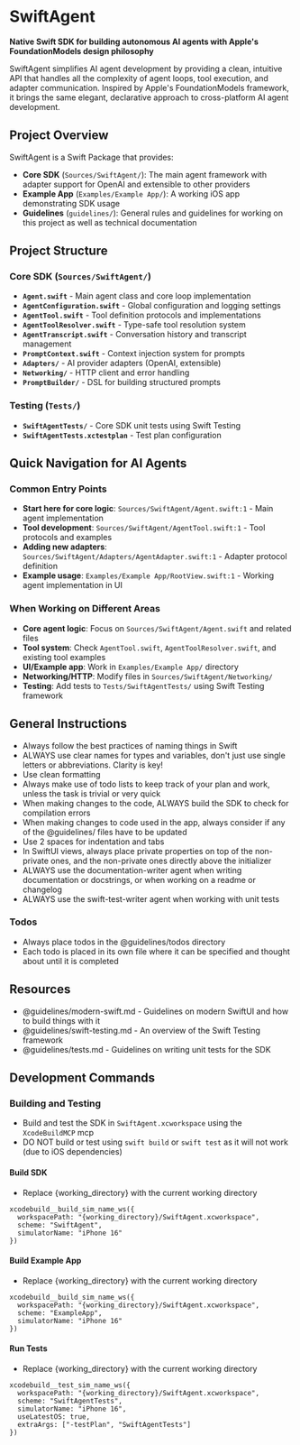 # SwiftAgent

**Native Swift SDK for building autonomous AI agents with Apple's FoundationModels design philosophy**

SwiftAgent simplifies AI agent development by providing a clean, intuitive API that handles all the complexity of agent loops, tool execution, and adapter communication. Inspired by Apple's FoundationModels framework, it brings the same elegant, declarative approach to cross-platform AI agent development.

## Project Overview

SwiftAgent is a Swift Package that provides:
- **Core SDK** (`Sources/SwiftAgent/`): The main agent framework with adapter support for OpenAI and extensible to other providers
- **Example App** (`Examples/Example App/`): A working iOS app demonstrating SDK usage
- **Guidelines** (`guidelines/`): General rules and guidelines for working on this project as well as technical documentation

## Project Structure

### Core SDK (`Sources/SwiftAgent/`)
- **`Agent.swift`** - Main agent class and core loop implementation
- **`AgentConfiguration.swift`** - Global configuration and logging settings
- **`AgentTool.swift`** - Tool definition protocols and implementations
- **`AgentToolResolver.swift`** - Type-safe tool resolution system
- **`AgentTranscript.swift`** - Conversation history and transcript management
- **`PromptContext.swift`** - Context injection system for prompts
- **`Adapters/`** - AI provider adapters (OpenAI, extensible)
- **`Networking/`** - HTTP client and error handling
- **`PromptBuilder/`** - DSL for building structured prompts

### Testing (`Tests/`)
- **`SwiftAgentTests/`** - Core SDK unit tests using Swift Testing
- **`SwiftAgentTests.xctestplan`** - Test plan configuration

## Quick Navigation for AI Agents

### Common Entry Points
- **Start here for core logic**: `Sources/SwiftAgent/Agent.swift:1` - Main agent implementation
- **Tool development**: `Sources/SwiftAgent/AgentTool.swift:1` - Tool protocols and examples
- **Adding new adapters**: `Sources/SwiftAgent/Adapters/AgentAdapter.swift:1` - Adapter protocol definition
- **Example usage**: `Examples/Example App/RootView.swift:1` - Working agent implementation in UI

### When Working on Different Areas
- **Core agent logic**: Focus on `Sources/SwiftAgent/Agent.swift` and related files
- **Tool system**: Check `AgentTool.swift`, `AgentToolResolver.swift`, and existing tool examples
- **UI/Example app**: Work in `Examples/Example App/` directory
- **Networking/HTTP**: Modify files in `Sources/SwiftAgent/Networking/`
- **Testing**: Add tests to `Tests/SwiftAgentTests/` using Swift Testing framework

## General Instructions

- Always follow the best practices of naming things in Swift
- ALWAYS use clear names for types and variables, don't just use single letters or abbreviations. Clarity is key!
- Use clean formatting
- Always make use of todo lists to keep track of your plan and work, unless the task is trivial or very quick
- When making changes to the code, ALWAYS build the SDK to check for compilation errors
- When making changes to code used in the app, always consider if any of the @guidelines/ files have to be updated
- Use 2 spaces for indentation and tabs
- In SwiftUI views, always place private properties on top of the non-private ones, and the non-private ones directly above the initializer
- ALWAYS use the documentation-writer agent when writing documentation or docstrings, or when working on a readme or changelog
- ALWAYS use the swift-test-writer agent when working with unit tests

### Todos

- Always place todos in the @guidelines/todos directory
- Each todo is placed in its own file where it can be specified and thought about until it is completed

## Resources

- @guidelines/modern-swift.md - Guidelines on modern SwiftUI and how to build things with it
- @guidelines/swift-testing.md - An overview of the Swift Testing framework
- @guidelines/tests.md - Guidelines on writing unit tests for the SDK

## Development Commands

### Building and Testing

- Build and test the SDK in `SwiftAgent.xcworkspace` using the `XcodeBuildMCP` mcp
- DO NOT build or test using `swift build` or `swift test` as it will not work (due to iOS dependencies)

#### Build SDK

- Replace {working_directory} with the current working directory

```
xcodebuild__build_sim_name_ws({
  workspacePath: "{working_directory}/SwiftAgent.xcworkspace",
  scheme: "SwiftAgent",
  simulatorName: "iPhone 16"
})
```

#### Build Example App

- Replace {working_directory} with the current working directory

```
xcodebuild__build_sim_name_ws({
  workspacePath: "{working_directory}/SwiftAgent.xcworkspace",
  scheme: "ExampleApp",
  simulatorName: "iPhone 16"
})
```

#### Run Tests

- Replace {working_directory} with the current working directory

```
xcodebuild__test_sim_name_ws({
  workspacePath: "{working_directory}/SwiftAgent.xcworkspace",
  scheme: "SwiftAgentTests",
  simulatorName: "iPhone 16",
  useLatestOS: true,
  extraArgs: ["-testPlan", "SwiftAgentTests"]
})
```
